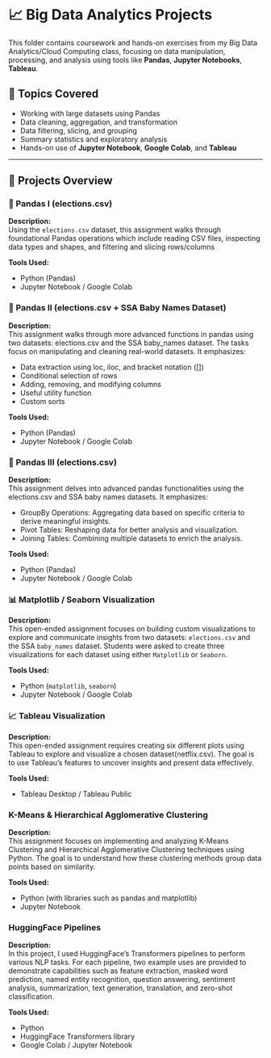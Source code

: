 # 📈 Big Data Analytics Projects

This folder contains coursework and hands-on exercises from my Big Data Analytics/Cloud Computing class, focusing on data manipulation, processing, and analysis using tools like **Pandas**, **Jupyter Notebooks**, **Tableau**.

## 🧠 Topics Covered

- Working with large datasets using Pandas
- Data cleaning, aggregation, and transformation
- Data filtering, slicing, and grouping
- Summary statistics and exploratory analysis
- Hands-on use of **Jupyter Notebook**, **Google Colab**, and **Tableau**

---

## 📘 Projects Overview

### 📄 Pandas I (elections.csv)

**Description:**  
Using the `elections.csv` dataset, this assignment walks through foundational Pandas operations which include reading CSV files, inspecting data types and shapes, and filtering and slicing rows/columns

**Tools Used:**  
- Python (Pandas)  
- Jupyter Notebook / Google Colab  

### 📄 Pandas II (elections.csv + SSA Baby Names Dataset)
**Description:**  
This assignment walks through more advanced functions in pandas using two datasets: elections.csv and the SSA baby_names dataset. The tasks focus on manipulating and cleaning real-world datasets. It emphasizes: 
- Data extraction using loc, iloc, and bracket notation ([])
- Conditional selection of rows
- Adding, removing, and modifying columns
- Useful utility function
- Custom sorts

**Tools Used:**  
- Python (Pandas)  
- Jupyter Notebook / Google Colab  

### 📄 Pandas III (elections.csv)
**Description:**  
This assignment delves into advanced pandas functionalities using the elections.csv and SSA baby names datasets. It emphasizes:
- GroupBy Operations: Aggregating data based on specific criteria to derive meaningful insights.
- Pivot Tables: Reshaping data for better analysis and visualization.
- Joining Tables: Combining multiple datasets to enrich the analysis.

**Tools Used:**  
- Python (Pandas)  
- Jupyter Notebook / Google Colab


### 📊 Matplotlib / Seaborn Visualization
**Description:**  
This open-ended assignment focuses on building custom visualizations to explore and communicate insights from two datasets: `elections.csv` and the SSA `baby_names` dataset. Students were asked to create three visualizations for each dataset using either `Matplotlib` or `Seaborn`.

**Tools Used:**
- Python (`matplotlib`, `seaborn`)
- Jupyter Notebook / Google Colab

### 📈 Tableau Visualization
**Description:**  
This open-ended assignment requires creating six different plots using Tableau to explore and visualize a chosen dataset(netflix.csv). The goal is to use Tableau’s features to uncover insights and present data effectively.

**Tools Used:**  
- Tableau Desktop / Tableau Public

### K-Means & Hierarchical Agglomerative Clustering

**Description:**  
This assignment focuses on implementing and analyzing K-Means Clustering and Hierarchical Agglomerative Clustering techniques using Python. The goal is to understand how these clustering methods group data points based on similarity.

**Tools Used:**  
- Python (with libraries such as pandas and matplotlib)  
- Jupyter Notebook

### HuggingFace Pipelines

**Description:**  
In this project, I used HuggingFace’s Transformers pipelines to perform various NLP tasks. For each pipeline, two example uses are provided to demonstrate capabilities such as feature extraction, masked word prediction, named entity recognition, question answering, sentiment analysis, summarization, text generation, translation, and zero-shot classification.

**Tools Used:**  
- Python  
- HuggingFace Transformers library  
- Google Colab / Jupyter Notebook


